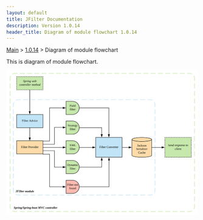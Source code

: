 ```yaml
---
layout: default
title: JFilter Documentation
description: Version 1.0.14
header_title: Diagram of module flowchart 1.0.14
---
```


[Main](../../index.MD) > [1.0.14](../index.MD) > Diagram of module flowchart

This is diagram of module flowchart.

![Diagram](/assets/images/jfilter-diagram-1.0.14.svg)